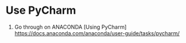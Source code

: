 # Use PyCharm

1. Go through on ANACONDA [Using PyCharm] https://docs.anaconda.com/anaconda/user-guide/tasks/pycharm/
